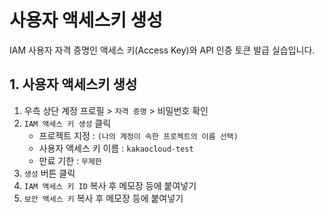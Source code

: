# 사용자 액세스키 생성

IAM 사용자 자격 증명인 액세스 키(Access Key)와 API 인증 토큰 발급 실습입니다.

## 1. 사용자 액세스키 생성


1. 우측 상단 계정 프로필 > `자격 증명` > 비밀번호 확인
2. `IAM 액세스 키 생성` 클릭
     - 프로젝트 지정 : `(나의 계정이 속한 프로젝트의 이름 선택)`
     - 사용자 액세스 키 이름 : `kakaocloud-test`
     - 만료 기한 : `무제한`
3. `생성` 버튼 클릭
4. `IAM 액세스 키 ID` 복사 후 메모장 등에 붙여넣기
5. `보안 액세스 키` 복사 후 메모장 등에 붙여넣기
